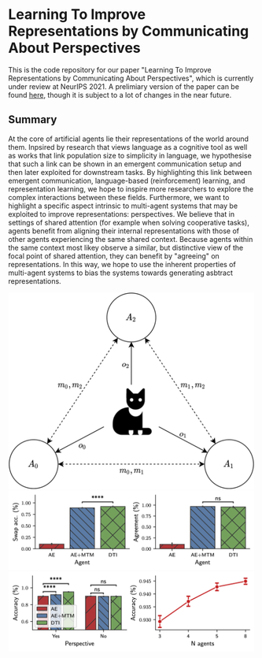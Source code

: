 # Learning To Improve Representations by Communicating About Perspectives

This is the code repository for our paper "Learning To Improve Representations by Communicating About Perspectives", which is currently under review at NeurIPS 2021. A prelimiary version of the paper can be found [here](https://drive.google.com/file/d/12jiAi9Xqq04RYj-vWK_z2wapRaOaQdqO/view?usp=sharing), though it is subject to a lot of changes in the near future.

## Summary
At the core of artificial agents lie their representations of the world around them. Inpsired by research that views language as a cognitive tool as well as works that link population size to simplicity in language, we hypothesise that such a link can be shown in an emergent communication setup and then later exploited for downstream tasks. By highlighting this link between emergent communication, language-based (reinforcement) learning, and representation learning, we hope to inspire more researchers to explore the complex interactions between these fields. Furthermore, we want to highlight a specific aspect intrinsic to multi-agent systems that may be exploited to improve representations: perspectives. We believe that in settings of shared attention (for example when solving cooperative tasks), agents benefit from aligning their internal representations with those of other agents experiencing the same shared context. Because agents within the same context most likey observe a similar, but distinctive view of the focal point of shared attention, they can benefit by "agreeing" on representations. In this way, we hope to use the inherent properties of multi-agent systems to bias the systems towards generating asbtract representations.

<img src="prod/arch.png" alt="drawing" width="500"/>

<img src="prod/swap.png" alt="drawing" width="500"/>

<img src="prod/persp.png" alt="drawing" width="500"/>
